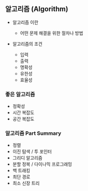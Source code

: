 ## 알고리즘 (Algorithm)
- 알고리즘 이란
    - 어떤 문제 해결을 위한 절차나 방법

- 알고리즘의 조건
    - 입력
    - 출력
    - 명확성
    - 유한성
    - 효율성

### 좋은 알고리즘
- 정확성
- 시간 복잡도
- 공간 복잡도

### 알고리즘 Part Summary
- 정렬
- 이진 탐색 / 투 포인터
- 그리디 알고리즘
- 분할 정복 / 다이나믹 프로그래밍
- 백 트래킹
- 최단 경로
- 최소 신장 트리